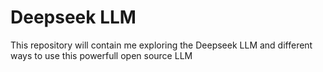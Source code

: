 # Deepseek LLM
This repository will contain me exploring the Deepseek LLM and different ways to use this powerfull open source LLM
